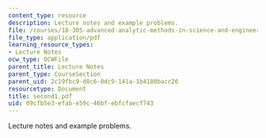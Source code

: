 ```yaml
---
content_type: resource
description: Lecture notes and example problems.
file: /courses/18-305-advanced-analytic-methods-in-science-and-engineering-fall-2004/09cfb5e3efabe59c46bfebfcfaecf743_second1.pdf
file_type: application/pdf
learning_resource_types:
- Lecture Notes
ocw_type: OCWFile
parent_title: Lecture Notes
parent_type: CourseSection
parent_uid: 2c19fbc9-d8c6-0dc9-141a-1b4180bacc26
resourcetype: Document
title: second1.pdf
uid: 09cfb5e3-efab-e59c-46bf-ebfcfaecf743
---
```

Lecture notes and example problems.


